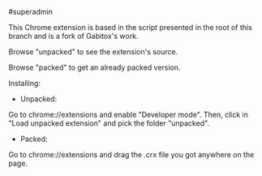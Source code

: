 #superadmin

This Chrome extension is based in the script presented in the root of this branch and is a fork of Gabitox's work.

Browse "unpacked" to see the extension's source.

Browse "packed" to get an already packed version.

Installing:

- Unpacked:

Go to chrome://extensions and enable "Developer mode". Then, click in "Load unpacked extension" and pick the folder "unpacked".

- Packed:

Go to chrome://extensions and drag the .crx file you got anywhere on the page.